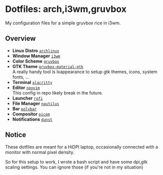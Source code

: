 # Dotfiles: arch,i3wm,gruvbox
My configuration files for a simple gruvbox rice in i3wm.

## Overview

- **Linux Distro** [`archlinux`](https://archlinux.org/)
- **Window Manager** [`i3wm`](https://i3wm.org/)
- **Color Scheme** [`gruvbox`](https://github.com/morhetz/gruvbox)
- **GTK Theme** [`gruvbox-material-gtk`](https://github.com/TheGreatMcPain/gruvbox-material-gtk) <br />
  A really handy tool is lxappearance to setup gtk themes, icons, system fonts, ...
- **Terminal** [`alacritty`](https://github.com/alacritty/alacritty)
- **Editor** [`neovim`](https://github.com/neovim/neovim) <br />
  This config in repo likely break in the future.
- **Launcher** [`rofi`](https://github.com/davatorium/rofi)
- **File Manager** [`nautilus`](https://gitlab.gnome.org/GNOME/nautilus)
- **Bar** [`polybar`](https://github.com/polybar/polybar)
- **Compositor** [`picom`](https://github.com/yshui/picom)
- **Notifications** [`dunst`](https://github.com/dunst-project/dunst)

## Notice

These dotfiles are meant for a HiDPI laptop, 
occasionally connected with a monitor with normal pixel density.

So for this setup to work, I wrote a bash script and 
have some dpi,gtk scaling settings. You can ignore those (if you're not in my situation)
